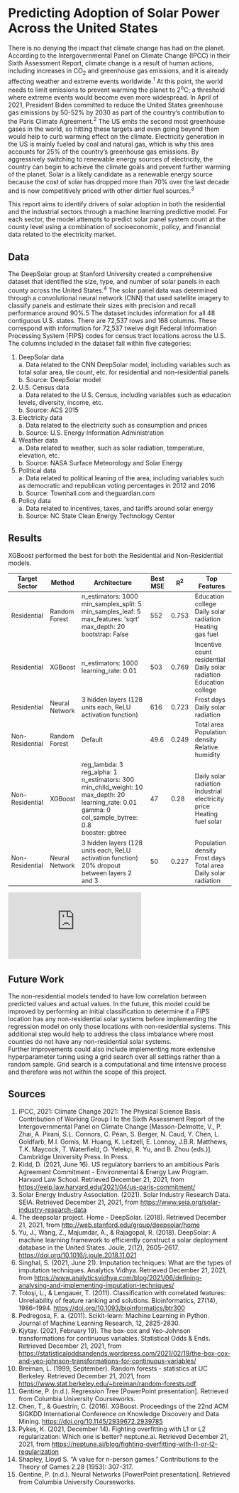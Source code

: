 # Predicting Adoption of Solar Power Across the United States

There is no denying the impact that climate change has had on the planet. According to the Intergovernmental Panel on Climate Change (IPCC) in their Sixth Assessment Report, climate change is a result of human actions, including increases in CO<sub>2</sub> and greenhouse gas emissions, and it is already affecting weather and extreme events worldwide.<sup>1</sup> At this point, the world needs to limit emissions to prevent warming the planet to 2<sup>o</sup>C; a threshold where extreme events would become even more widespread. In April of 2021, President Biden committed to reduce the United States greenhouse gas emissions by 50-52% by 2030 as part of the country’s contribution to the Paris Climate Agreement.<sup>2</sup> The US emits the second most greenhouse gases in the world, so hitting these targets and even going beyond them would help to curb warming effect on the climate. Electricity generation in the US is mainly fueled by coal and natural gas, which is why this area accounts for 25% of the country’s greenhouse gas emissions. By aggressively switching to renewable energy sources of electricity, the country can begin to achieve the climate goals and prevent further warming of the planet. Solar is a likely candidate as a renewable energy source because the cost of solar has dropped more than 70% over the last decade and is now competitively priced with other dirtier fuel sources.<sup>3</sup>

This report aims to identify drivers of solar adoption in both the residential and the industrial sectors through a machine learning predictive model. For each sector, the model attempts to predict solar panel system count at the county level using a combination of socioeconomic, policy, and financial data related to the electricity market.

## Data
The DeepSolar group at Stanford University created a comprehensive dataset that identified the size, type, and number of solar panels in each county across the United States.<sup>4</sup> The solar panel data was determined through a convolutional neural network (CNN) that used satellite imagery to classify panels and estimate their sizes with precision and recall performance around 90%.5 The dataset includes information for all 48 contiguous U.S. states. There are 72,537 rows and 168 columns. These correspond with information for 72,537 twelve digit Federal Information Processing System (FIPS) codes for census tract locations across the U.S. The columns included in the dataset fall within five categories: 
1.	DeepSolar data\
a.	Data related to the CNN DeepSolar model, including variables such as total solar area, tile count, etc. for residential and non-residential panels\
b.	Source: DeepSolar model 
2.	U.S. Census data\
a.	Data related to the U.S. Census, including variables such as education levels, diversity, income, etc.\
b.	Source: ACS 2015
3.	Electricity data\
a.	Data related to the electricity such as consumption and prices\
b.	Source: U.S. Energy Information Administration
4.	Weather data\
a.	Data related to weather, such as solar radiation, temperature, elevation, etc.\
b.	Source: NASA Surface Meteorology and Solar Energy
5.	Political data\
a.	Data related to political leaning of the area, including variables such as democratic and republican voting percentages in 2012 and 2016\
b.	Source: Townhall.com and theguardian.com
6.	Policy data\
a.	Data related to incentives, taxes, and tariffs around solar energy\
b.	Source: NC State Clean Energy Technology Center

## Results
XGBoost performed the best for both the Residential and Non-Residential models.

| Target Sector | Method | Architecture | Best MSE | R<sup>2</sup> | Top <br> Features|
| ------------- | ------ | ------------ | -------- | ------------- | ------- |
Residential | Random <br> Forest | n_estimators: 1000 <br> min_samples_split: 5 <br> min_samples_leaf: 5 <br> max_features: 'sqrt' <br> max_depth: 20 <br> bootstrap: False| 552 | 0.753 | Education college <br> Daily solar radiation <br> Heating gas fuel | 
| Residential | XGBoost | n_estimators: 1000 <br> learning_rate: 0.01 | 503 | 0.769 | Incentive count residential <br> Daily solar radiation <br> Education college |
| Residential | Neural <br> Network | 3 hidden layers (128 units each, ReLU activation function) | 616 | 0.723 | Frost days <br> Daily solar radiation | Housing unit median value
| Non-<br>Residential | Random <br> Forest | Default | 49.6 | 0.249 | Total area <br> Population density <br> Relative humidity | 
| Non-<br>Residential | XGBoost | reg_lambda: 3 <br> reg_alpha: 1 <br> n_estimators: 300 <br> min_child_weight: 10 <br> max_depth: 20 <br> learning_rate: 0.01 <br> gamma: 0 <br> col_sample_bytree: 0.8 <br> booster: gbtree | 47 | 0.28 | Daily solar radiation <br> Industrial electricity price <br> Heating fuel solar | 
|Non-<br>Residential | Neural<br>Network | 3 hidden layers (128 units each, ReLU activation function) <br> 20% dropout between layers 2 and 3 | 50 | 0.227 | Population density <br> Frost days <br> Total area <br> Daily solar radiation

![Residential XGBoost Scatterplot](https://github.com/gnyirjesy/Solar-Panel-Area-Prediction/blob/master/plots/xgboost_residential_system_count_errors_default.pdf?raw=true)

## Future Work
The non-residential models tended to have low correlation between predicted values and actual values. In the future, this model could be improved by performing an initial classification to determine if a FIPS location has any non-residential solar systems before implementing the regression model on only those locations with non-residential systems. This additional step would help to address the class imbalance where most counties do not have any non-residential solar systems. \
Further improvements could also include implementing more extensive hyperparameter tuning using a grid search over all settings rather than a random sample. Grid search is a computational and time intensive process and therefore was not within the scope of this project.  

## Sources
1.	IPCC, 2021: Climate Change 2021: The Physical Science Basis. Contribution of Working Group I to the Sixth Assessment Report of the Intergovernmental Panel on Climate Change [Masson-Delmotte, V., P. Zhai, A. Pirani, S.L. Connors, C. Péan, S. Berger, N. Caud, Y. Chen, L. Goldfarb, M.I. Gomis, M. Huang, K. Leitzell, E. Lonnoy, J.B.R. Matthews, T.K. Maycock, T. Waterfield, O. Yelekçi, R. Yu, and B. Zhou (eds.)]. Cambridge University Press. In Press.
2.	Kidd, D. (2021, June 16). US regulatory barriers to an ambitious Paris Agreement Commitment - Environmental & Energy Law Program. Harvard Law School. Retrieved December 21, 2021, from https://eelp.law.harvard.edu/2021/04/us-paris-commitment/ 
3.	Solar Energy Industry Association. (2021). Solar Industry Research Data. SEIA. Retrieved December 21, 2021, from https://www.seia.org/solar-industry-research-data 
4.	The deepsolar project. Home - DeepSolar. (2018). Retrieved December 21, 2021, from http://web.stanford.edu/group/deepsolar/home 
5.	Yu, J., Wang, Z., Majumdar, A., & Rajagopal, R. (2018). DeepSolar: A machine learning framework to efficiently construct a solar deployment database in the United States. Joule, 2(12), 2605–2617. https://doi.org/10.1016/j.joule.2018.11.021 
6.	Singhal, S. (2021, June 21). Imputation techniques: What are the types of imputation techniques. Analytics Vidhya. Retrieved December 21, 2021, from https://www.analyticsvidhya.com/blog/2021/06/defining-analysing-and-implementing-imputation-techniques/ 
7.	Toloşi, L., & Lengauer, T. (2011). Classification with correlated features: Unreliability of feature ranking and solutions. Bioinformatics, 27(14), 1986–1994. https://doi.org/10.1093/bioinformatics/btr300 
8.	Pedregosa, F. a. (2011). Scikit-learn: Machine Learning in Python. Journal of Machine Learning Research, 12, 2825-2830.
9.	Kjytay. (2021, February 19). The box-cox and Yeo-Johnson transformations for continuous variables. Statistical Odds & Ends. Retrieved December 21, 2021, from https://statisticaloddsandends.wordpress.com/2021/02/19/the-box-cox-and-yeo-johnson-transformations-for-continuous-variables/ 
10.	Breiman, L. (1999, September). Random forests - statistics at UC Berkeley. Retrieved December 21, 2021, from https://www.stat.berkeley.edu/~breiman/random-forests.pdf 
11.	Gentine, P. (n.d.). Regression Tree [PowerPoint presentation]. Retrieved from Columbia University Courseworks.
12.	Chen, T., & Guestrin, C. (2016). XGBoost. Proceedings of the 22nd ACM SIGKDD International Conference on Knowledge Discovery and Data Mining. https://doi.org/10.1145/2939672.2939785 
13.	Pykes, K. (2021, December 14). Fighting overfitting with L1 or L2 regularization: Which one is better? neptune.ai. Retrieved December 21, 2021, from https://neptune.ai/blog/fighting-overfitting-with-l1-or-l2-regularization 
14.	Shapley, Lloyd S. “A value for n-person games.” Contributions to the Theory of Games 2.28 (1953): 307-317.
15.	Gentine, P. (n.d.). Neural Networks [PowerPoint presentation]. Retrieved from Columbia University Courseworks.
